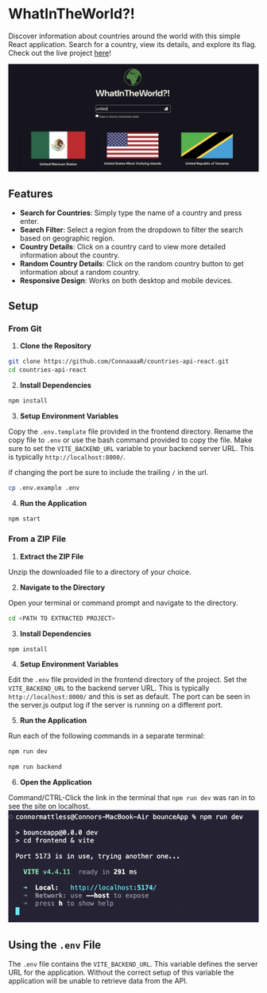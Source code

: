 # WhatInTheWorld?!

Discover information about countries around the world with this simple React application. Search for a country, view its details, and explore its flag. Check out the live project [here](https://countries-react-app-41e6305a2b31.herokuapp.com/)!

![image of website](/docs/app_screenshot.png)

## Features

- **Search for Countries**: Simply type the name of a country and press enter.
- **Search Filter**: Select a region from the dropdown to filter the search based on geographic region.
- **Country Details**: Click on a country card to view more detailed information about the country.
- **Random Country Details**: Click on the random country button to get information about a random country.
- **Responsive Design**: Works on both desktop and mobile devices.

## Setup

### From Git

1. **Clone the Repository**

```bash
git clone https://github.com/ConnaaaaR/countries-api-react.git
cd countries-api-react
```

2. **Install Dependencies**

```bash
npm install
```

3. **Setup Environment Variables**

Copy the `.env.template` file provided in the frontend directory. Rename the copy file to `.env` or use the bash command provided to copy the file. Make sure to set the `VITE_BACKEND_URL` variable to your backend server URL. This is typically `http://localhost:8000/`.

if changing the port be sure to include the trailing `/` in the url. 

```bash
cp .env.example .env
```

4. **Run the Application**

```bash
npm start
```

### From a ZIP File

1. **Extract the ZIP File**

Unzip the downloaded file to a directory of your choice.

2. **Navigate to the Directory**

Open your terminal or command prompt and navigate to the directory.

```bash
cd <PATH TO EXTRACTED PROJECT>
```

3. **Install Dependencies**
```bash
npm install
```
4. **Setup Environment Variables**
   
Edit the `.env` file provided in the frontend directory of the project. Set the `VITE_BACKEND_URL` to the backend server URL. This is typically `http://localhost:8000/` and this is set as default. The port can be seen in the server.js output log if the server is running on a different port.

5. **Run the Application**
   
Run each of the following commands in a separate terminal: 

```bash
npm run dev
```

```bash
npm run backend
```

6. **Open the Application**

Command/CTRL-Click the link in the terminal that `npm run dev` was ran in to see the site on localhost.
![link to app](/docs/link_image.png)

## Using the `.env` File

The `.env` file contains the `VITE_BACKEND_URL`. This variable defines the server URL for the application. Without the correct setup of this variable the application will be unable to retrieve data from the API.


